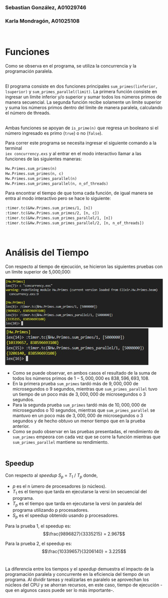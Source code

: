 ### Sebastian González, A01029746
### Karla Mondragón, A01025108
<br>

# Funciones

Como se observa en el programa, se utiliza la concurrencia y la programación paralela. <br> <br>

El programa consiste en dos funciones principales `sum_primes(linferior, lsuperior)` y `sum_primes_parallel(limit)`. La primera función consiste en ingresar un límite inferior y/o superior y sumar todos los números primos de manera secuencial. La segunda función recibe solamente un limite superior y suma los números primos dentro del límite de manera paralela, calculando el número de threads.<br> <br>

Ambas funciones se apoyan de `is_prime(n)` que regresa un booleano si el número ingresado es primo (`true`) o no (`false`). <br>

Para correr este programa se necesita ingresar el siguiente comando a la terminal  
`iex concurrency.exs` y al entrar en el modo interactivo llamar a las funciones de las siguientes maneras:
```
Hw.Primes.sum_primes(n) 
Hw.Primes.sum_primes(n, c)
Hw.Primes.sum_primes_parallel(n)
Hw.Primes.sum_primes_parallel(n, n_of_threads)
```

Para encontrar el tiempo de que toma cada función, de igual manera se entra al modo interactivo pero se hace lo siguiente:
```
:timer.tc(&Hw.Primes.sum_primes/1, [n]) 
:timer.tc(&Hw.Primes.sum_primes/2, [n, c])
:timer.tc(&Hw.Primes.sum_primes_parallel/1, [n])
:timer.tc(&Hw.Primes.sum_primes_parallel/2, [n, n_of_threads])
```
<br>

# Análisis del Tiempo

Con respecto al tiempo de ejecución, se hicieron las siguientes pruebas con un límite superior de 5,000,000:

![prueba1](prueba1.jpeg)
<br>
![prueba2](prueba2.jpeg)

* Como se puede observar, en ambos casos el resultado de la suma de todos los números primos de $1 - 5,000,000$ es $838,596,693,108$.
* En la primera prueba `sum_primes` tardó más de $9,000,000$ de microsegundos o $9$ segundos, mientras que `sum_primes_parallel` tuvo un tiempo de un poco más de $3,000,000$ de microsegundos o $3$ segundos. 
* Para la segunda prueba `sum_primes` tardó más de $10,000,000$ de microsegundos o $10$ segundos, mientras que `sum_primes_parallel` se mantuvo en un poco más de $3,000,000$ de microsegundos o $3$ segundos y de hecho obtuvo un menor tiempo que en la prueba anterior. 
* Como se pudo observar en las pruebas presentadas, el rendimiento de `sum_primes` empeora con cada vez que se corre la función mientras que `sum_primes_parallel` mantiene su rendimiento.
 <br> <br>

## Speedup

Con respecto al $speedup$ $S$<sub>$p$</sub> $=$ $T$<sub>$1$</sub> $/$ $T$<sub>$p$</sub> donde,
* $p$ es el n ́umero de procesadores (o núcleos).
* $T$<sub>$1$</sub>  es el tiempo que tarda en ejecutarse la versi ́on secuencial del programa.
* $T$<sub>$p$</sub> es el tiempo que tarda en ejecutarse la versi ́on paralela del programa utilizando p procesadores.
* $S$<sub>$p$</sub> es el speedup obtenido usando p procesadores. <br> 

Para la prueba 1, el speedup es: $$\frac{9896827}{3335215} = 2.967$$

Para la prueba 2, el speedup es: $$\frac{10339657}{3206140} = 3.225$$
<br>

La diferencia entre los tiempos y el $speedup$ demuestra el impacto de la programación paralela y concurrente en la eficiencia del tiempo de un programa. Al dividir tareas y realizarlas en paralelo se aprovechan los núcleos del CPU y se ahorran recursos, en este caso, tiempo de ejecución -que en algunos casos puede ser lo más importante-.

